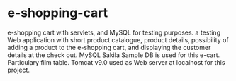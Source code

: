 # e-shopping-cart
e-shopping cart with servlets, and MySQL for testing purposes.
a testing Web application with short product catalogue, product details, possibility of adding a product to the e-shopping cart, and displaying the customer details at the check out.
MySQL Sakila Sample DB is used for this e-cart. Particulary film table.
Tomcat v9.0 used as Web server at localhost for this project.
